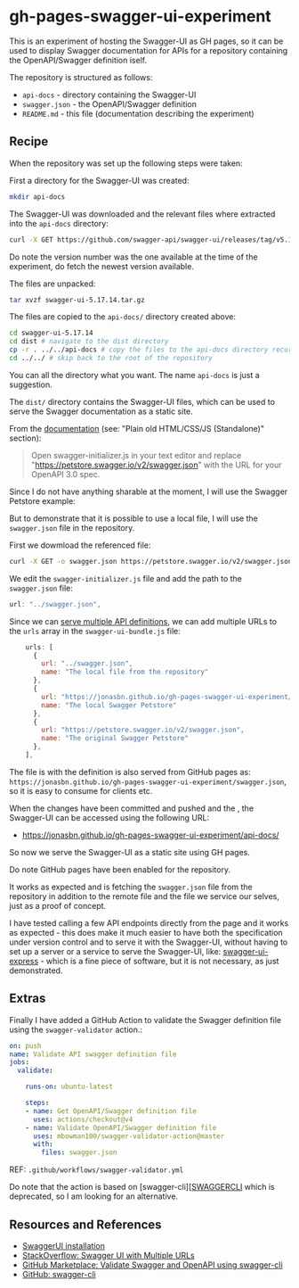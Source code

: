 # gh-pages-swagger-ui-experiment

This is an experiment of hosting the Swagger-UI as GH pages, so it can be used to display Swagger documentation for APIs for a repository containing the OpenAPI/Swagger definition iself.

The repository is structured as follows:

- `api-docs` - directory containing the Swagger-UI
- `swagger.json` - the OpenAPI/Swagger definition
- `README.md` - this file (documentation describing the experiment)

## Recipe

When the repository was set up the following steps were taken:

First a directory for the Swagger-UI was created:

```bash
mkdir api-docs
```

The Swagger-UI was downloaded and the relevant files where extracted into the `api-docs` directory:

```bash
curl -X GET https://github.com/swagger-api/swagger-ui/releases/tag/v5.17.14
```

Do note the version number was the one available at the time of the experiment, do fetch the newest version available.

The files are unpacked:

```bash
tar xvzf swagger-ui-5.17.14.tar.gz
```

The files are copied to the `api-docs/` directory created above:

```bash
cd swagger-ui-5.17.14
cd dist # navigate to the dist directory
cp -r . ../../api-docs # copy the files to the api-docs directory recursively
cd ../../ # skip back to the root of the repository
```

You can all the directory what you want. The name `api-docs` is just a suggestion.

The `dist/` directory contains the Swagger-UI files, which can be used to serve the Swagger documentation as a static site.

From the [documentation][SWAGGERUI] (see: "Plain old HTML/CSS/JS (Standalone)" section):

> Open swagger-initializer.js in your text editor and replace "https://petstore.swagger.io/v2/swagger.json" with the URL for your OpenAPI 3.0 spec.

Since I do not have anything sharable at the moment, I will use the Swagger Petstore example:

But to demonstrate that it is possible to use a local file, I will use the `swagger.json` file in the repository.

First we dowmload the referenced file:

```bash
curl -X GET -o swagger.json https://petstore.swagger.io/v2/swagger.json
```

We edit the `swagger-initializer.js` file and add the path to the `swagger.json` file:

```javascript
url: "../swagger.json",
```

Since we can [serve multiple API definitions][MULTIPLE], we can add multiple URLs to the `urls` array in the `swagger-ui-bundle.js` file:

```javascript
    urls: [
      {
        url: "../swagger.json",
        name: "The local file from the repository"
      },
      {
        url: "https://jonasbn.github.io/gh-pages-swagger-ui-experiment/swagger.json",
        name: "The local Swagger Petstore"
      },
      {
        url: "https://petstore.swagger.io/v2/swagger.json",
        name: "The original Swagger Petstore"
      },
    ],
```

The file is with the definition is also served from GitHub pages as: `https://jonasbn.github.io/gh-pages-swagger-ui-experiment/swagger.json`, so it is easy to consume for clients etc.

When the changes have been committed and pushed and the , the Swagger-UI can be accessed using the following URL:

- https://jonasbn.github.io/gh-pages-swagger-ui-experiment/api-docs/

So now we serve the Swagger-UI as a static site using GH pages.

Do note GitHub pages have been enabled for the repository.

It works as expected and is fetching the `swagger.json` file from the repository in addition to the remote file and the file we service our selves, just as a proof of concept.

I have tested calling a few API endpoints directly from the page and it works as expected - this does make it much easier to have both the specification under version control and to serve it with the Swagger-UI, without having to set up a server or a service to serve the Swagger-UI, like: [swagger-ui-express](https://www.npmjs.com/package/swagger-ui-express) - which is a fine piece of software, but it is not necessary, as just demonstrated.

## Extras

Finally I have added a GitHub Action to validate the Swagger definition file using the `swagger-validator` action.:

```yaml
on: push
name: Validate API swagger definition file
jobs:
  validate:

    runs-on: ubuntu-latest

    steps:
    - name: Get OpenAPI/Swagger definition file
      uses: actions/checkout@v4
    - name: Validate OpenAPI/Swagger definition file
      uses: mbowman100/swagger-validator-action@master
      with:
        files: swagger.json
```

REF: `.github/workflows/swagger-validator.yml`

Do note that the action is based on [swagger-cli][[SWAGGERCLI] which is deprecated, so I am looking for an alternative.

## Resources and References

- [SwaggerUI installation][SWAGGERUI]
- [StackOverflow: Swagger UI with Multiple URLs][MULTIPLE]
- [GitHub Marketplace: Validate Swagger and OpenAPI using swagger-cli][VALIDATIONACTION]
- [GitHub: swagger-cli][SWAGGERCLI]

[SWAGGERUI]: https://swagger.io/docs/open-source-tools/swagger-ui/usage/installation
[MULTIPLE]: https://stackoverflow.com/questions/44816594/swagger-ui-with-multiple-urls
[VALIDATIONACTION]: https://github.com/marketplace/actions/validate-swagger-and-openapi-using-swagger-cli
[SWAGGERCLI]: https://apitools.dev/swagger-cli/
